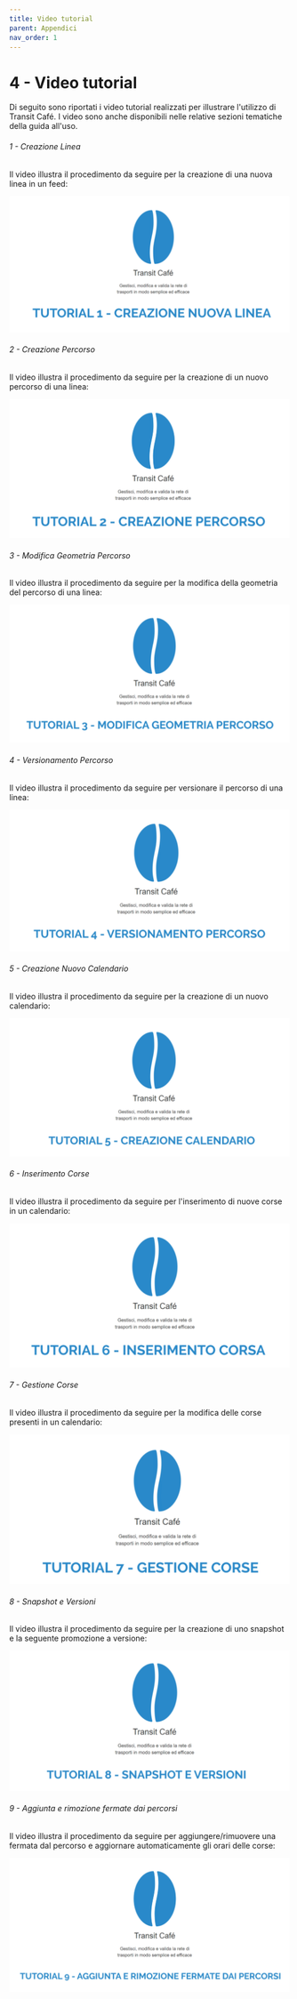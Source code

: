 ```yaml
---
title: Video tutorial
parent: Appendici
nav_order: 1
---
```


# 4 - Video tutorial

Di seguito sono riportati i video tutorial realizzati per illustrare l'utilizzo di Transit Café. I video sono anche disponibili nelle relative sezioni tematiche della guida all'uso.

###### 1 - Creazione Linea
Il video illustra il procedimento da seguire per la creazione di una nuova linea in un feed:

[![Creazione Linea](/img/video-creazione-linea.png)](http://www.youtube.com/watch?v=gU6mL0u_gik "Tutorial Café 1 - Creazione Linea")

###### 2 - Creazione Percorso
Il video illustra il procedimento da seguire per la creazione di un nuovo percorso di una linea:

[![Creazione Percorso](/img/video-creazione-percorso.png)](http://www.youtube.com/watch?v=mzma-U-ZVAE "Tutorial Café 2 - Creazione Percorso")

###### 3 - Modifica Geometria Percorso
Il video illustra il procedimento da seguire per la modifica della geometria del percorso di una linea:

[![Modifica Geometria Percorso](/img/video-modifica-percorso.png)](http://www.youtube.com/watch?v=9_gbgRUAuXI "Tutorial Café 3 - Modifica Geometria Percorso")

###### 4 - Versionamento Percorso
Il video illustra il procedimento da seguire per versionare il percorso di una linea:

[![Versionamento Percorso](/img/video-versionamento-percorso.png)](http://www.youtube.com/watch?v=mFTtU61u7rs "Tutorial Café 4 - Versionamento Percorso")

###### 5 - Creazione Nuovo Calendario
Il video illustra il procedimento da seguire per la creazione di un nuovo calendario:

[![Creazione Calendario](/img/video-creazione-calendario.png)](http://www.youtube.com/watch?v=FIsItzlJzek "Tutorial Café 5 - Creazione Calendario")

###### 6 - Inserimento Corse
Il video illustra il procedimento da seguire per l'inserimento di nuove corse in un calendario:

[![Inserimento Corsa](/img/video-inserimento-corsa.png)](http://www.youtube.com/watch?v=fWzEeUzw0PE "Tutorial Café 6 - Inserimento Corsa")

###### 7 - Gestione Corse
Il video illustra il procedimento da seguire per la modifica delle corse presenti in un calendario:

[![Gestione Corse](/img/video-gestione-corse.png)](http://www.youtube.com/watch?v=IJ9n-wK-YhE "Tutorial Café 7 - Gestione Corse")

###### 8 - Snapshot e Versioni
Il video illustra il procedimento da seguire per la creazione di uno snapshot e la seguente promozione a versione:

[![Snapshot e Versioni](/img/video-snapshot-versioni.png)](http://www.youtube.com/watch?v=RTKJdkwbokk "Tutorial Café 8 - Snapshot e Versioni")

###### 9 - Aggiunta e rimozione fermate dai percorsi
Il video illustra il procedimento da seguire per aggiungere/rimuovere una fermata dal percorso e aggiornare automaticamente gli orari delle corse:

[![Aggiunta e rimozione fermate dai percorsi](/img/video-aggiunta-rimozione-fermate-percorso.png)](http://www.youtube.com/watch?v=lI7H8DlH1cE "Tutorial Café 9 - Aggiunta e rimozione fermate dai percorsi")
